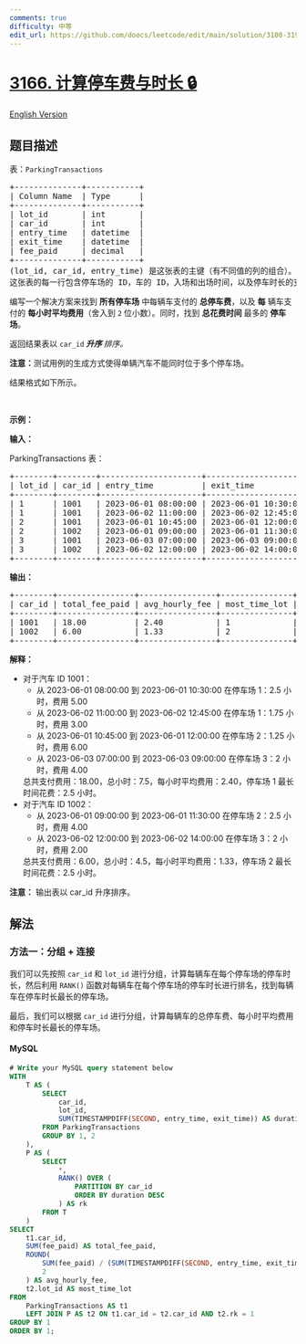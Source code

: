 ```yaml
---
comments: true
difficulty: 中等
edit_url: https://github.com/doocs/leetcode/edit/main/solution/3100-3199/3166.Calculate%20Parking%20Fees%20and%20Duration/README.md
---
```


<!-- problem:start -->

# [3166. 计算停车费与时长 🔒](https://leetcode.cn/problems/calculate-parking-fees-and-duration)

[English Version](/solution/3100-3199/3166.Calculate%20Parking%20Fees%20and%20Duration/README_EN.md)

## 题目描述

<!-- description:start -->

<p>表：<code>ParkingTransactions</code></p>

<pre>
+--------------+-----------+
| Column Name  | Type      |
+--------------+-----------+
| lot_id       | int       |
| car_id       | int       |
| entry_time   | datetime  |
| exit_time    | datetime  |
| fee_paid     | decimal   |
+--------------+-----------+
(lot_id, car_id, entry_time) 是这张表的主键（有不同值的列的组合）。
这张表的每一行包含停车场的 ID，车的 ID，入场和出场时间，以及停车时长的支付费用。
</pre>

<p>编写一个解决方案来找到 <strong>所有停车场</strong>&nbsp;中每辆车支付的 <strong>总停车费</strong>，以及 <strong>每</strong> 辆车支付的&nbsp;<strong>每小时平均费用</strong>（舍入到&nbsp;<code>2</code> 位小数）。同时，找到 <strong>总花费时间</strong> 最多的 <strong>停车场</strong>。</p>

<p>返回结果表以<em>&nbsp;</em><code>car_id</code><em><b>&nbsp;升序 </b>排序。</em></p>

<p><strong>注意：</strong>测试用例的生成方式使得单辆汽车不能同时位于多个停车场。</p>

<p>结果格式如下所示。</p>

<p>&nbsp;</p>

<p><strong class="example">示例：</strong></p>

<div class="example-block">
<p><strong>输入：</strong></p>

<p>ParkingTransactions 表：</p>

<pre class="example-io">
+--------+--------+---------------------+---------------------+----------+
| lot_id | car_id | entry_time          | exit_time           | fee_paid |
+--------+--------+---------------------+---------------------+----------+
| 1      | 1001   | 2023-06-01 08:00:00 | 2023-06-01 10:30:00 | 5.00     |
| 1      | 1001   | 2023-06-02 11:00:00 | 2023-06-02 12:45:00 | 3.00     |
| 2      | 1001   | 2023-06-01 10:45:00 | 2023-06-01 12:00:00 | 6.00     |
| 2      | 1002   | 2023-06-01 09:00:00 | 2023-06-01 11:30:00 | 4.00     |
| 3      | 1001   | 2023-06-03 07:00:00 | 2023-06-03 09:00:00 | 4.00     |
| 3      | 1002   | 2023-06-02 12:00:00 | 2023-06-02 14:00:00 | 2.00     |
+--------+--------+---------------------+---------------------+----------+
</pre>

<p><strong>输出：</strong></p>

<pre class="example-io">
+--------+----------------+----------------+---------------+
| car_id | total_fee_paid | avg_hourly_fee | most_time_lot |
+--------+----------------+----------------+---------------+
| 1001   | 18.00          | 2.40           | 1             |
| 1002   | 6.00           | 1.33           | 2             |
+--------+----------------+----------------+---------------+
</pre>

<p><strong>解释：</strong></p>

<ul>
	<li>对于汽车 ID 1001：
	<ul>
		<li>从 2023-06-01 08:00:00 到 2023-06-01 10:30:00 在停车场&nbsp;1：2.5 小时，费用&nbsp;5.00</li>
		<li>从 2023-06-02 11:00:00 到 2023-06-02 12:45:00 在停车场 1：1.75 小时，费用 3.00</li>
		<li>从 2023-06-01 10:45:00 到 2023-06-01 12:00:00 在停车场 2：1.25 小时，费用 6.00</li>
		<li>从 2023-06-03 07:00:00 到 2023-06-03 09:00:00 在停车场 3：2 小时，费用 4.00</li>
	</ul>
	总共支付费用：18.00，总小时：7.5，每小时平均费用：2.40，停车场 1 最长时间花费：2.5 小时。</li>
	<li>对于汽车 ID 1002：
	<ul>
		<li>从 2023-06-01 09:00:00 到 2023-06-01 11:30:00 在停车场 2：2.5 小时，费用 4.00</li>
		<li>从 2023-06-02 12:00:00 到 2023-06-02 14:00:00 在停车场 3：2 小时，费用 2.00</li>
	</ul>
	总共支付费用：6.00，总小时：4.5，每小时平均费用：1.33，停车场 2 最长时间花费：2.5 小时。</li>
</ul>

<p><b>注意：</b>&nbsp;输出表以 car_id 升序排序。</p>
</div>

<!-- description:end -->

## 解法

<!-- solution:start -->

### 方法一：分组 + 连接

我们可以先按照 `car_id` 和 `lot_id` 进行分组，计算每辆车在每个停车场的停车时长，然后利用 `RANK()` 函数对每辆车在每个停车场的停车时长进行排名，找到每辆车在停车时长最长的停车场。

最后，我们可以根据 `car_id` 进行分组，计算每辆车的总停车费、每小时平均费用和停车时长最长的停车场。

<!-- tabs:start -->

#### MySQL

```sql
# Write your MySQL query statement below
WITH
    T AS (
        SELECT
            car_id,
            lot_id,
            SUM(TIMESTAMPDIFF(SECOND, entry_time, exit_time)) AS duration
        FROM ParkingTransactions
        GROUP BY 1, 2
    ),
    P AS (
        SELECT
            *,
            RANK() OVER (
                PARTITION BY car_id
                ORDER BY duration DESC
            ) AS rk
        FROM T
    )
SELECT
    t1.car_id,
    SUM(fee_paid) AS total_fee_paid,
    ROUND(
        SUM(fee_paid) / (SUM(TIMESTAMPDIFF(SECOND, entry_time, exit_time)) / 3600),
        2
    ) AS avg_hourly_fee,
    t2.lot_id AS most_time_lot
FROM
    ParkingTransactions AS t1
    LEFT JOIN P AS t2 ON t1.car_id = t2.car_id AND t2.rk = 1
GROUP BY 1
ORDER BY 1;
```

<!-- tabs:end -->

<!-- solution:end -->

<!-- problem:end -->
